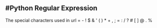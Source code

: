 #Python Regular Expression
--------------------------------------------------------------------------------------------------------
The special characters used in url = - ! $ & ' ( ) * + , ; = : / ? # [ ] @ . %
